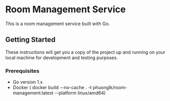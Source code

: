 # Room Management Service

This is a room management service built with Go.

## Getting Started

These instructions will get you a copy of the project up and running on your local machine for development and testing purposes.

### Prerequisites

- Go version 1.x
- Docker ( docker build --no-cache . -t phuonglk/room-management:latest --platform linux/amd64)